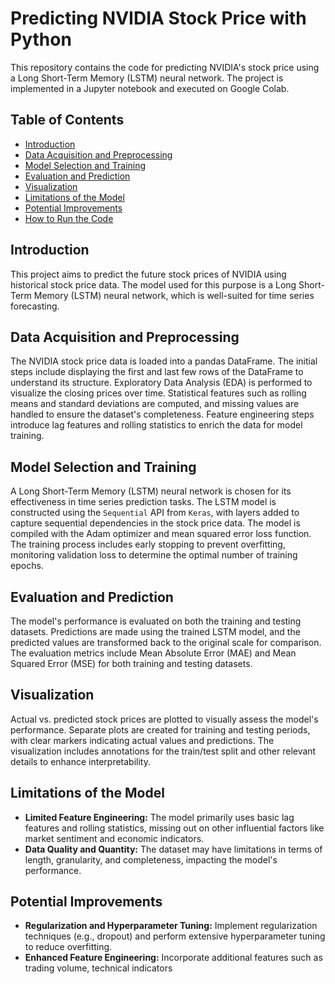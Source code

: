 <h1>Predicting NVIDIA Stock Price with Python</h1>

<p>This repository contains the code for predicting NVIDIA's stock price using a Long Short-Term Memory (LSTM) neural network. The project is implemented in a Jupyter notebook and executed on Google Colab.</p>

<h2>Table of Contents</h2>
<ul>
    <li><a href="#introduction">Introduction</a></li>
    <li><a href="#data-acquisition-and-preprocessing">Data Acquisition and Preprocessing</a></li>
    <li><a href="#model-selection-and-training">Model Selection and Training</a></li>
    <li><a href="#evaluation-and-prediction">Evaluation and Prediction</a></li>
    <li><a href="#visualization">Visualization</a></li>
    <li><a href="#limitations-of-the-model">Limitations of the Model</a></li>
    <li><a href="#potential-improvements">Potential Improvements</a></li>
    <li><a href="#how-to-run-the-code">How to Run the Code</a></li>
</ul>

<h2 id="introduction">Introduction</h2>
<p>This project aims to predict the future stock prices of NVIDIA using historical stock price data. The model used for this purpose is a Long Short-Term Memory (LSTM) neural network, which is well-suited for time series forecasting.</p>

<h2 id="data-acquisition-and-preprocessing">Data Acquisition and Preprocessing</h2>
<p>The NVIDIA stock price data is loaded into a pandas DataFrame. The initial steps include displaying the first and last few rows of the DataFrame to understand its structure. Exploratory Data Analysis (EDA) is performed to visualize the closing prices over time. Statistical features such as rolling means and standard deviations are computed, and missing values are handled to ensure the dataset's completeness. Feature engineering steps introduce lag features and rolling statistics to enrich the data for model training.</p>

<h2 id="model-selection-and-training">Model Selection and Training</h2>
<p>A Long Short-Term Memory (LSTM) neural network is chosen for its effectiveness in time series prediction tasks. The LSTM model is constructed using the <code>Sequential</code> API from <code>Keras</code>, with layers added to capture sequential dependencies in the stock price data. The model is compiled with the Adam optimizer and mean squared error loss function. The training process includes early stopping to prevent overfitting, monitoring validation loss to determine the optimal number of training epochs.</p>

<h2 id="evaluation-and-prediction">Evaluation and Prediction</h2>
<p>The model's performance is evaluated on both the training and testing datasets. Predictions are made using the trained LSTM model, and the predicted values are transformed back to the original scale for comparison. The evaluation metrics include Mean Absolute Error (MAE) and Mean Squared Error (MSE) for both training and testing datasets.</p>

<h2 id="visualization">Visualization</h2>
<p>Actual vs. predicted stock prices are plotted to visually assess the model's performance. Separate plots are created for training and testing periods, with clear markers indicating actual values and predictions. The visualization includes annotations for the train/test split and other relevant details to enhance interpretability.</p>

<h2 id="limitations-of-the-model">Limitations of the Model</h2>
<ul>
    <li><strong>Limited Feature Engineering:</strong> The model primarily uses basic lag features and rolling statistics, missing out on other influential factors like market sentiment and economic indicators.</li>
    <li><strong>Data Quality and Quantity:</strong> The dataset may have limitations in terms of length, granularity, and completeness, impacting the model's performance.</li>
</ul>

<h2 id="potential-improvements">Potential Improvements</h2>
<ul>
    <li><strong>Regularization and Hyperparameter Tuning:</strong> Implement regularization techniques (e.g., dropout) and perform extensive hyperparameter tuning to reduce overfitting.</li>
    <li><strong>Enhanced Feature Engineering:</strong> Incorporate additional features such as trading volume, technical indicators
